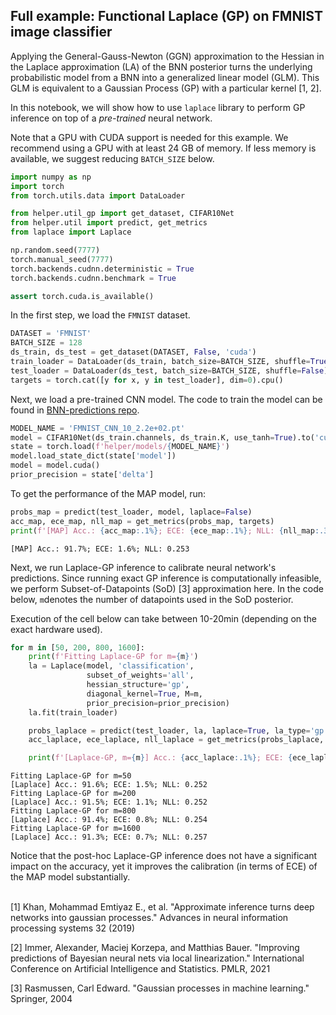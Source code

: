 ## Full example: Functional Laplace (GP) on FMNIST image classifier
Applying the General-Gauss-Newton (GGN) approximation to the Hessian in the Laplace approximation (LA) of the BNN posterior
turns the underlying probabilistic model from a BNN into a generalized linear model (GLM).
This GLM is equivalent to a Gaussian Process (GP) with a particular kernel [1, 2]. 

In this notebook, we will show how to use `laplace` library to perform GP inference on top of a *pre-trained* neural network.

Note that a GPU with CUDA support is needed for this example. We recommend using a GPU with at least 24 GB of memory. If less memory is available, we suggest reducing `BATCH_SIZE` below.
``` python
import numpy as np
import torch
from torch.utils.data import DataLoader

from helper.util_gp import get_dataset, CIFAR10Net
from helper.util import predict, get_metrics
from laplace import Laplace

np.random.seed(7777)
torch.manual_seed(7777)
torch.backends.cudnn.deterministic = True
torch.backends.cudnn.benchmark = True
```

``` python
assert torch.cuda.is_available()
```
In the first step, we load the `FMNIST` dataset.
``` python
DATASET = 'FMNIST'
BATCH_SIZE = 128
ds_train, ds_test = get_dataset(DATASET, False, 'cuda')
train_loader = DataLoader(ds_train, batch_size=BATCH_SIZE, shuffle=True)
test_loader = DataLoader(ds_test, batch_size=BATCH_SIZE, shuffle=False)
targets = torch.cat([y for x, y in test_loader], dim=0).cpu()
```
Next, we load a pre-trained CNN model. The code to train the model can be found in [BNN-predictions repo](https://github.com/AlexImmer/BNN-predictions).
``` python
MODEL_NAME = 'FMNIST_CNN_10_2.2e+02.pt'
model = CIFAR10Net(ds_train.channels, ds_train.K, use_tanh=True).to('cuda')
state = torch.load(f'helper/models/{MODEL_NAME}')
model.load_state_dict(state['model'])
model = model.cuda()
prior_precision = state['delta']
```
To get the performance of the MAP model, run:
``` python
probs_map = predict(test_loader, model, laplace=False)
acc_map, ece_map, nll_map = get_metrics(probs_map, targets)
print(f'[MAP] Acc.: {acc_map:.1%}; ECE: {ece_map:.1%}; NLL: {nll_map:.3}')
```
```
[MAP] Acc.: 91.7%; ECE: 1.6%; NLL: 0.253
```

Next, we run Laplace-GP inference to calibrate neural network's predictions. Since running exact GP inference is computationally infeasible, we perform Subset-of-Datapoints (SoD) [3] approximation here. In the code below, `m`denotes the number of datapoints used in the SoD posterior. 

Execution of the cell below can take between 10-20min (depending on the exact hardware used).

``` python
for m in [50, 200, 800, 1600]:
    print(f'Fitting Laplace-GP for m={m}')
    la = Laplace(model, 'classification',
                 subset_of_weights='all',
                 hessian_structure='gp',
                 diagonal_kernel=True, M=m,
                 prior_precision=prior_precision)
    la.fit(train_loader)

    probs_laplace = predict(test_loader, la, laplace=True, la_type='gp')
    acc_laplace, ece_laplace, nll_laplace = get_metrics(probs_laplace, targets)

    print(f'[Laplace-GP, m={m}] Acc.: {acc_laplace:.1%}; ECE: {ece_laplace:.1%}; NLL: {nll_laplace:.3}')
```

```
Fitting Laplace-GP for m=50
[Laplace] Acc.: 91.6%; ECE: 1.5%; NLL: 0.252
Fitting Laplace-GP for m=200
[Laplace] Acc.: 91.5%; ECE: 1.1%; NLL: 0.252 
Fitting Laplace-GP for m=800
[Laplace] Acc.: 91.4%; ECE: 0.8%; NLL: 0.254 
Fitting Laplace-GP for m=1600
[Laplace] Acc.: 91.3%; ECE: 0.7%; NLL: 0.257 
```

Notice that the post-hoc Laplace-GP inference does not have a significant impact on the accuracy, yet it improves the calibration (in terms of ECE) of the MAP model substantially.
<br />
<br />

[1] Khan, Mohammad Emtiyaz E., et al. "Approximate inference turns deep networks into gaussian processes." Advances in neural information processing systems 32 (2019)

[2] Immer, Alexander, Maciej Korzepa, and Matthias Bauer. "Improving predictions of Bayesian neural nets via local linearization." International Conference on Artificial Intelligence and Statistics. PMLR, 2021

[3] Rasmussen, Carl Edward. "Gaussian processes in machine learning." Springer, 2004

